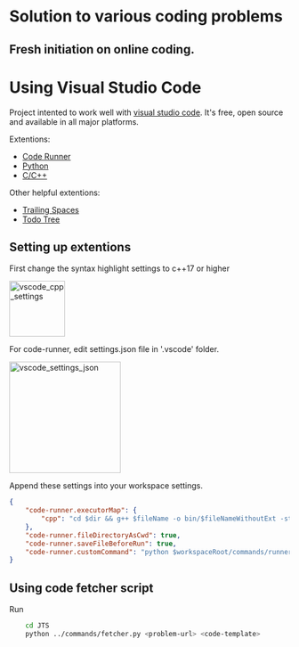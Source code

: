Solution to various coding problems
===================================

Fresh initiation on online coding.
---

Using Visual Studio Code
========================
Project intented to work well with [visual studio code](https://code.visualstudio.com/). It's free, open source and available in all major platforms.

Extentions:

* [Code Runner](https://marketplace.visualstudio.com/items?itemName=formulahendry.code-runner)
* [Python](https://marketplace.visualstudio.com/items?itemName=ms-python.python)
* [C/C++](https://marketplace.visualstudio.com/items?itemName=ms-vscode.cpptools)

Other helpful extentions:

* [Trailing Spaces](https://marketplace.visualstudio.com/items?itemName=shardulm94.trailing-spaces)
* [Todo Tree](https://marketplace.visualstudio.com/items?itemName=Gruntfuggly.todo-tree)

Setting up extentions
---------------------

First change the syntax highlight settings to c++17 or higher

<img src="docs/img/vscode_cpp_settings.png" alt="vscode_cpp_settings" height="100em"/>

For code-runner, edit settings.json file in '.vscode' folder.

<img src="docs/img/vscode_settings_json.png" alt="vscode_settings_json" height="200em"/>

Append these settings into your workspace settings.

```json
{
    "code-runner.executorMap": {
        "cpp": "cd $dir && g++ $fileName -o bin/$fileNameWithoutExt -std=c++17 -O2 -Wall && ./bin/$fileNameWithoutExt"
    },
    "code-runner.fileDirectoryAsCwd": true,
    "code-runner.saveFileBeforeRun": true,
    "code-runner.customCommand": "python $workspaceRoot/commands/runner.py main.cpp -std=c++17 -O2 -Wall"
}
```


Using code fetcher script
-------------------------
Run
```sh
    cd JTS
    python ../commands/fetcher.py <problem-url> <code-template>
```
